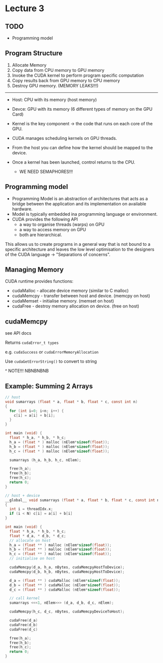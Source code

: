 # Lecture 3

## TODO

* Programming model

## Program Structure

1. Allocate Memory
2. Copy data from CPU memory to GPU memory
3. Invoke the CUDA kernel to perform program specific computation
4. Copy results back from GPU memory to CPU memory
5. Destroy GPU memory. (MEMORY LEAKS!!!)

***

* Host: CPU with its memory (host memory)
* Devce: GPU with its memory (6 different types of memory on the GPU Card)

* Kernel is the key component -> the code that runs on each core of the GPU.
* CUDA manages scheduling kernels on GPU threads.
* From the host you can define how the kernel should be mapped to the device.
* Once a kernel has been launched, control returns to the CPU.
  * WE NEED SEMAPHORES!!!

## Programming model

* Programming Model is an abstraction of architectures that acts as a bridge between the application and its implementation on available hardware.
* Model is typically embedded ina  programming language or environment.
* CUDA provides the following API
  * a way to organise threads (warps) on GPU
  * a way to access memory on GPU
  * both are hierarchical.

This allows us to create programs in a general way that is not bound to a specific architecture and leaves the low level optimisation to the designers of the CUDA language -> "Separations of concerns".

## Managing Memory

CUDA runtime provides functions:
* cudaMalloc - allocate device memory (similar to C malloc)
* cudaMemcpy - transfer between host and device. (memcpy on host)
* cudaMemset - initialise memory. (memset on host)
* cudaFree - destroy memory allocation on device. (free on host)

## cudaMemcpy

see API docs

Returns ```cudaError_t types```

  e.g. ```cudaSuccess``` or ```cudaErrorMemoryAllocation```

Use ```cudaGetErrorString()``` to convert to string

^ NOTE!!! NBNBNBNB

## Example: Summing 2 Arrays

```c
// host
void sumarrays (float * a, float * b, float * c, const int n)
{
  for (int i=0; i<n; i++) {
    c[i] = a[i] + b[i];
  }
}

int main (void) {
  float * h_a, * h_b, * h_c;
  h_a = (float * ) malloc (nElem*sizeof(float));
  h_b = (float * ) malloc (nElem*sizeof(float));
  h_c = (float * ) malloc (nElem*sizeof(float));

  sumarrays (h_a, h_b, h_c, nElem);

  free(h_a);
  free(h_b);
  free(h_c);
  return 0;
}
```

```c
// host + device
__global__ void sumarrays (float * a, float * b, float * c, const int n)
{
  int i = threadIdx.x;
  if (i < N) c[i] = a[i] + b[i]
}

int main (void) {
  float * h_a, * h_b, * h_c;
  float * d_a, * d_b, * d_c;
  // allocate on host
  h_a = (float ** ) malloc (nElem*sizeof(float));
  h_b = (float ** ) malloc (nElem*sizeof(float));
  h_c = (float ** ) malloc (nElem*sizeof(float));
  // initialise on host

  cudaMemcpy(d_a, h_a, nBytes, cudaMemcpyHostToDevice);
  cudaMemcpy(d_b, h_b, nBytes, cudaMemcpyHostToDevice);

  d_a = (float ** ) cudaMalloc (nElem*sizeof(float));
  d_b = (float ** ) cudaMalloc (nElem*sizeof(float));
  d_c = (float ** ) cudaMalloc (nElem*sizeof(float));

  // call kernel
  sumarrays <<<1, nElem>>> (d_a, d_b, d_c, nElem);

  cudaMemcpy(h_c, d_c, nBytes, cudaMemcpyDeviceToHost);

  cudaFree(d_a)
  cudaFree(d_b)
  cudaFree(d_c)

  free(h_a);
  free(h_b);
  free(h_c);
  return 0;
}
```
